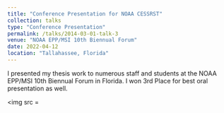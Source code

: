 ```yaml
---
title: "Conference Presentation for NOAA CESSRST"
collection: talks
type: "Conference Presentation"
permalink: /talks/2014-03-01-talk-3
venue: "NOAA EPP/MSI 10th Biennual Forum"
date: 2022-04-12
location: "Tallahassee, Florida"
---
```


I presented my thesis work to numerous staff and students at the NOAA EPP/MSI 10th Biennual Forum in Florida. I won 3rd Place for best oral presentation as well. 

<img src = 
